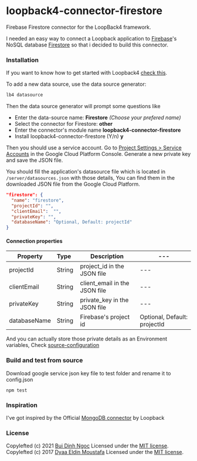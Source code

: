 # loopback4-connector-firestore
Firebase Firestore connector for the LoopBack4 framework.


I needed an easy way to connect a Loopback application to [Firebase][7]'s NoSQL database [Firestore][6] so that i decided to build this connector.

### Installation
If you want to know how to get started with Loopback4 [check this][5].

To add a new data source, use the data source generator:
```sh
lb4 datasource
```
Then the data source generator will prompt some questions like

 - Enter the data-source name: **Firestore** *(Choose your prefered name)*
 - Select the connector for Firestore: **other**
 - Enter the connector's module name **loopback4-connector-firestore**
 - Install loopback4-connector-firestore (Y/n) **y**

Then you should use a service account. Go to [Project Settings > Service Accounts][4] in the Google Cloud Platform Console. Generate a new private key and save the JSON file.

You should fill the application's datasource file which is located in `/server/datasources.json`  with those details, You can find them in the downloaded JSON file from the Google Cloud Platform.

```json
"firestore": {
  "name": "firestore",
  "projectId": "",
  "clientEmail":  "",
  "privateKey": "",
  "databaseName": "Optional, Default: projectId"
}
```

#### Connection properties

| Property | Type&nbsp;&nbsp; | Description | --- |
| --- | --- | --- | --- |
| projectId | String | project_id in the JSON file | --- |
| clientEmail | String | client_email in the JSON file | --- |
| privateKey | String | private_key in the JSON file | --- |
| databaseName | String | Firebase's project id | Optional, Default: projectId | --- |

And you can actually store those private details as an Environment variables, Check [source-configuration][8]


### Build and test from source
Download google service json key file to test folder and rename it to config.json
```
npm test
```

### Inspiration
I've got inspired by the Official [MongoDB connector][3] by Loopback

### License
Copylefted (c) 2021 [Bui Dinh Ngoc][1] Licensed under the [MIT license][2].
Copylefted (c) 2017 [Dyaa Eldin Moustafa][1] Licensed under the [MIT license][2].


  [1]: https://github.com/ngocbd/
  [2]: https://github.com/ngocbd/loopback4-connector-firestore/blob/master/LICENSE
  [3]: https://github.com/strongloop/loopback-connector-mongodb/
  [4]: https://console.cloud.google.com/projectselector/iam-admin/serviceaccounts
  [5]: http://loopback.io/getting-started/
  [6]: https://firebase.google.com/products/firestore/
  [7]: https://firebase.google.com
  [8]: https://loopback.io/doc/en/lb4
